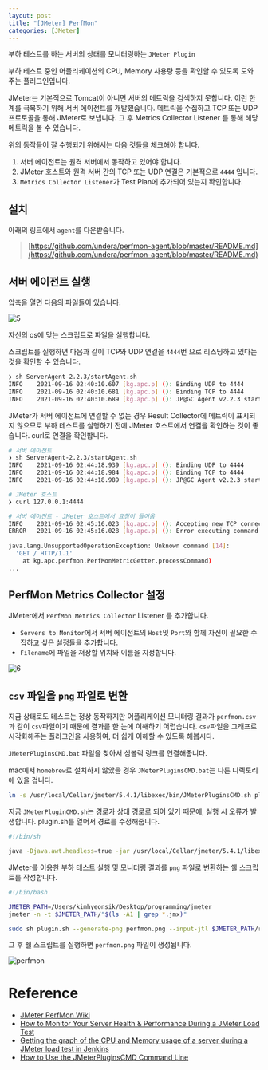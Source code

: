 ```yaml
---
layout: post
title: "[JMeter] PerfMon"
categories: [JMeter]
---
```


부하 테스트를 하는 서버의 상태를 모니터링하는 `JMeter Plugin`

부하 테스트 중인 어플리케이션의 CPU, Memory 사용량 등을 확인할 수 있도록 도와주는 플러그인입니다.

JMeter는 기본적으로 Tomcat이 아니면 서버의 메트릭을 검색하지 못합니다. 이런 한계를 극복하기 위해 서버 에이전트를 개발했습니다. 메트릭을 수집하고 TCP 또는 UDP 프로토콜을 통해 JMeter로 보냅니다. 그 후 Metrics Collector Listener 를 통해 해당 메트릭을 볼 수 있습니다.

위의 동작들이 잘 수행되기 위해서는 다음 것들을 체크해야 합니다.

1. 서버 에이전트는 원격 서버에서 동작하고 있어야 합니다.
2. JMeter 호스트와 원격 서버 간의 TCP 또는 UDP 연결은 기본적으로 `4444` 입니다.
3. `Metrics Collector Listener`가 Test Plan에 추가되어 있는지 확인합니다.

## 설치
아래의 링크에서 `agent`를 다운받습니다.
> [https://github.com/undera/perfmon-agent/blob/master/README.md](https://github.com/undera/perfmon-agent/blob/master/README.md)

## 서버 에이전트 실행
압축을 열면 다음의 파일들이 있습니다.

![5](https://user-images.githubusercontent.com/56301069/134107842-575fef09-bdc6-4738-b9c0-8374fb9b3706.png)

자신의 os에 맞는 스크립트로 파일을 실행합니다.

스크립트를 실행하면 다음과 같이 TCP와  UDP 연결을 `4444`번 으로 리스닝하고 있다는 것을 확인할 수 있습니다.

```bash
❯ sh ServerAgent-2.2.3/startAgent.sh
INFO    2021-09-16 02:40:10.607 [kg.apc.p] (): Binding UDP to 4444
INFO    2021-09-16 02:40:10.681 [kg.apc.p] (): Binding TCP to 4444
INFO    2021-09-16 02:40:10.689 [kg.apc.p] (): JP@GC Agent v2.2.3 started
```

JMeter가 서버 에이전트에 연결할 수 없는 경우 Result Collector에 메트릭이 표시되지 않으므로 부하 테스트를 실행하기 전에 JMeter 호스트에서 연결을 확인하는 것이 좋습니다. curl로 연결을 확인합니다.

```bash
# 서버 에이전트
❯ sh ServerAgent-2.2.3/startAgent.sh
INFO    2021-09-16 02:44:18.939 [kg.apc.p] (): Binding UDP to 4444
INFO    2021-09-16 02:44:18.984 [kg.apc.p] (): Binding TCP to 4444
INFO    2021-09-16 02:44:18.989 [kg.apc.p] (): JP@GC Agent v2.2.3 started

# JMeter 호스트
❯ curl 127.0.0.1:4444

# 서버 에이전트 - JMeter 호스트에서 요청이 들어옴
INFO    2021-09-16 02:45:16.023 [kg.apc.p] (): Accepting new TCP connection
ERROR   2021-09-16 02:45:16.028 [kg.apc.p] (): Error executing command
  
java.lang.UnsupportedOperationException: Unknown command [14]: 
  'GET / HTTP/1.1'
  	at kg.apc.perfmon.PerfMonMetricGetter.processCommand)
...
```

## PerfMon Metrics Collector 설정
JMeter에서 `PerfMon Metrics Collector` Listener 를 추가합니다.

- `Servers to Monitor`에서 서버 에이전트의 `Host`및 `Port`와 함께 자신이 필요한 수집하고 싶은 설정들을 추가합니다.
- `Filename`에 파일을 저장할 위치와 이름을 지정합니다.

![6](https://user-images.githubusercontent.com/56301069/134108147-96ea8655-8e0c-49ef-be26-7aac890f2443.png)

## `csv` 파일을 `png` 파일로 변환
지금 상태로도 테스트는 정상 동작하지만 어플리케이션 모니터링 결과가 `perfmon.csv`과 같이 `csv`파일이기 때문에 결과를 한 눈에 이해하기 어렵습니다. `csv`파일을 그래프로 시각화해주는 플러그인을 사용하여, 더 쉽게 이해할 수 있도록 해봅시다.

`JMeterPluginsCMD.bat` 파일을 찾아서 심볼릭 링크를 연결해줍니다.

mac에서 `homebrew`로 설치하지 않았을 경우 `JMeterPluginsCMD.bat`는 다른 디렉토리에 있을 겁니다.

```bash
ln -s /usr/local/Cellar/jmeter/5.4.1/libexec/bin/JMeterPluginsCMD.sh plugin.sh
```

지금 `JMeterPluginCMD.sh`는 경로가 상대 경로로 되어 있기 때문에, 실행 시 오류가 발생합니다. plugin.sh를 열어서 경로를 수정해줍니다.

```bash
#!/bin/sh

java -Djava.awt.headless=true -jar /usr/local/Cellar/jmeter/5.4.1/libexec/lib/cmdrunner-2.2.jar --tool Reporter "$@"
```

JMeter를 이용한 부하 테스트 실행 및 모니터링 결과를 `png` 파일로 변환하는 쉘 스크립트를 작성합니다.

```bash
#!/bin/bash

JMETER_PATH=/Users/kimhyeonsik/Desktop/programming/jmeter
jmeter -n -t $JMETER_PATH/"$(ls -A1 | grep *.jmx)"

sudo sh plugin.sh --generate-png perfmon.png --input-jtl $JMETER_PATH/result/perfmon.csv --plugin-type PerfMon --width 1024 --height 768
```

그 후 쉘 스크립트를 실행하면 `perfmon.png` 파일이 생성됩니다.

![perfmon](https://user-images.githubusercontent.com/56301069/134108808-81aae3ed-f725-4d59-b14f-b3c4a8bb5cf8.png)

# Reference

- [JMeter PerfMon Wiki](https://jmeter-plugins.org/wiki/PerfMon/)
- [How to Monitor Your Server Health & Performance During a JMeter Load Test](https://www.blazemeter.com/blog/how-monitor-your-server-health-performance-during-jmeter-load-test)
- [Getting the graph of the CPU and Memory usage of a server during a JMeter load test in Jenkins](https://stackoverflow.com/questions/59732485/getting-the-graph-of-the-cpu-and-memory-usage-of-a-server-during-a-jmeter-load-t)
- [How to Use the JMeterPluginsCMD Command Line
  ](https://www.blazemeter.com/blog/how-use-jmeterpluginscmd-command-line)
